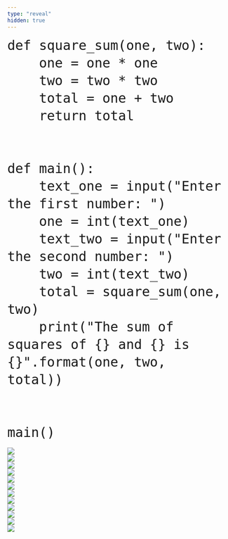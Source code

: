 ```yaml
---
type: "reveal"
hidden: true
---
```

<section>
    <pre><code style="font-size: 30px; line-height: 40px" class="language-python stretch">def square_sum(one, two):
    one = one * one
    two = two * two
    total = one + two
    return total<br><br>
def main():
    text_one = input("Enter the first number: ")
    one = int(text_one)
    text_two = input("Enter the second number: ")
    two = int(text_two)
    total = square_sum(one, two)
    print("The sum of squares of {} and {} is {}".format(one, two, total))<br><br>
main()
</code></pre>
</section>
<section>
	<img class="stretch plain" src="/cc110/images/lab5/tutor4_1.png">
</section>
<section>
	<img class="stretch plain" src="/cc110/images/lab5/tutor4_3.png">
</section>
<section>
	<img class="stretch plain" src="/cc110/images/lab5/tutor4_5.png">
</section>
<section>
	<img class="stretch plain" src="/cc110/images/lab5/tutor4_6.png">
</section>
<section>
	<img class="stretch plain" src="/cc110/images/lab5/tutor4_7.png">
</section>
<section>
	<img class="stretch plain" src="/cc110/images/lab5/tutor4_9.png">
</section>
<section>
	<img class="stretch plain" src="/cc110/images/lab5/tutor4_10.png">
</section>
<section>
	<img class="stretch plain" src="/cc110/images/lab5/tutor4_14.png">
</section>
<section>
	<img class="stretch plain" src="/cc110/images/lab5/tutor4_15.png">
</section>
<section>
	<img class="stretch plain" src="/cc110/images/lab5/tutor4_16.png">
</section>
<section>
	<img class="stretch plain" src="/cc110/images/lab5/tutor4_17.png">
</section>
<section>
	<img class="stretch plain" src="/cc110/images/lab5/tutor4.gif">
</section>

